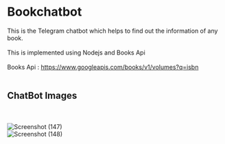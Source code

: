 # Bookchatbot
This is the Telegram chatbot which helps to find out the information of any book.
<br><br>This is implemented using Nodejs and Books Api
<br><br>Books Api : <https://www.googleapis.com/books/v1/volumes?q=isbn>
<br><br>
## ChatBot Images
<br><br>
![Screenshot (147)](https://user-images.githubusercontent.com/72993229/104842882-b7424880-58ed-11eb-9bd3-33f414849b36.png)
<br>
![Screenshot (148)](https://user-images.githubusercontent.com/72993229/104842891-c3c6a100-58ed-11eb-92bf-374f9e184d2e.png)


